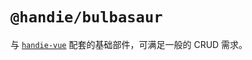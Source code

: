 # `@handie/bulbasaur`

与 [`handie-vue`](https://www.npmjs.com/package/handie-vue) 配套的基础部件，可满足一般的 CRUD 需求。
